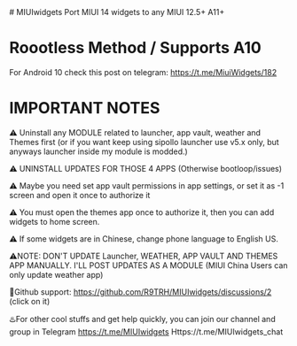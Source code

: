<meta name="google-site-verification" content="fy0RmKdiFAvcpowolqINOqFLIvoxLOFX7AOQEN1JQZI" />
# MIUIwidgets
Port MIUI 14 widgets to any MIUI 12.5+ A11+

# Roootless Method / Supports A10
For Android 10 check this post on telegram:
https://t.me/MiuiWidgets/182 

# IMPORTANT NOTES

⚠️ Uninstall any MODULE related to launcher, app vault, weather and Themes first
(or if you want keep using sipollo launcher use v5.x only, but anyways launcher inside my module is modded.)

⚠️ UNINSTALL UPDATES FOR THOSE 4 APPS  (Otherwise bootloop/issues)

⚠️ Maybe you need set app vault permissions in app settings, or set it as -1 screen and open it once to authorize it

⚠️ You must open the themes app once to authorize it, then you can add widgets to home screen.

⚠️ If some widgets are in Chinese, change phone language to English US.

⚠️NOTE: DON'T UPDATE Launcher, WEATHER, APP VAULT  AND THEMES APP MANUALLY. I'LL POST UPDATES AS A MODULE
(MIUI China Users can only update weather app)

💬Github support: https://github.com/R9TRH/MIUIwidgets/discussions/2 (click on it)

♨️For other cool stuffs and get help quickly, you can join our channel and group in Telegram 
https://t.me/MIUIwidgets
Https://t.me/MIUIwidgets_chat
